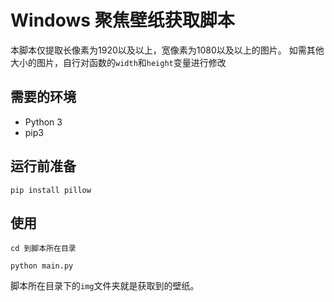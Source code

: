 # Windows 聚焦壁纸获取脚本

本脚本仅提取长像素为1920以及以上，宽像素为1080以及以上的图片。
如需其他大小的图片，自行对函数的```width```和```height```变量进行修改

## 需要的环境
 - Python 3
 - pip3

## 运行前准备
```shell
pip install pillow
```

## 使用
```shell
cd 到脚本所在目录
```
```shell
python main.py
```
脚本所在目录下的```img```文件夹就是获取到的壁纸。